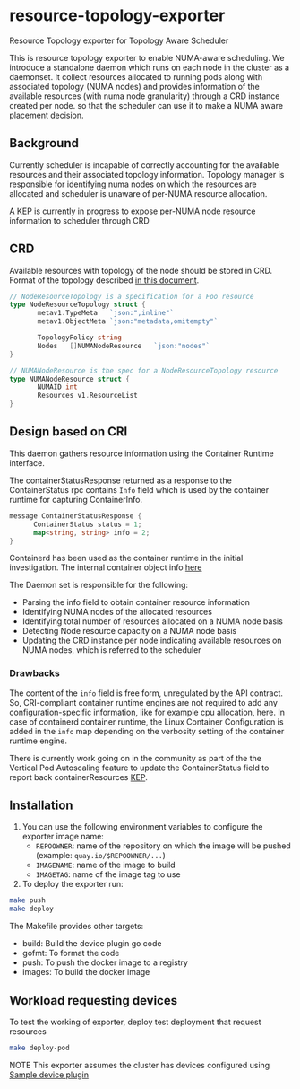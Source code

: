 # resource-topology-exporter
Resource Topology exporter for Topology Aware Scheduler


This is resource topology exporter to enable NUMA-aware scheduling. We introduce a standalone daemon which runs on each node in the cluster as a daemonset. It collect resources allocated to running pods along with associated topology (NUMA nodes) and provides information of the available resources (with numa node granularity) through a CRD instance created per node.
so that the scheduler can use it to make a NUMA aware placement decision.


## Background
Currently scheduler is incapable of correctly accounting for the available resources and their associated topology information. Topology manager is responsible for identifying numa nodes on which the resources are allocated and scheduler is unaware of per-NUMA resource allocation.

A [KEP](https://github.com/AlexeyPerevalov/enhancements/blob/provisioning-resources-with-numa-topology/keps/sig-node/20200619-provisioning-resources-with-numa-topology.md) is currently in progress to expose per-NUMA node resource information to scheduler through CRD


## CRD

Available resources with topology of the node should be stored in CRD. Format of the topology described
[in this document](https://docs.google.com/document/d/12kj3fK8boNuPNqob6F_pPU9ZTaNEnPGaXEooW1Cilwg/edit).


```go
// NodeResourceTopology is a specification for a Foo resource
type NodeResourceTopology struct {
       metav1.TypeMeta   `json:",inline"`
       metav1.ObjectMeta `json:"metadata,omitempty"`

       TopologyPolicy string
       Nodes   []NUMANodeResource   `json:"nodes"`
}

// NUMANodeResource is the spec for a NodeResourceTopology resource
type NUMANodeResource struct {
       NUMAID int
       Resources v1.ResourceList
}
```
## Design based on CRI
This daemon gathers resource information using the Container Runtime interface.


The containerStatusResponse returned as a response to the ContainerStatus rpc contains `Info` field which is used by the container runtime for capturing ContainerInfo.
```go
message ContainerStatusResponse {
      ContainerStatus status = 1;
      map<string, string> info = 2;
}
```

Containerd has been used as the container runtime in the initial investigation. The internal container object info
[here](https://github.com/containerd/cri/blob/master/pkg/server/container_status.go#L130)

The Daemon set is responsible for the following:

- Parsing the info field to obtain container resource information
- Identifying NUMA nodes of the allocated resources
- Identifying total number of resources allocated on a NUMA node basis
- Detecting Node resource capacity on a NUMA node basis
- Updating the CRD instance per node indicating available resources on NUMA nodes, which is referred to the scheduler


### Drawbacks

The content of the `info` field is free form, unregulated by the API contract. So, CRI-compliant container runtime engines are not required to add any configuration-specific information, like for example cpu allocation, here. In case of containerd container runtime, the Linux Container Configuration is added in the `info` map depending on the verbosity setting of the container runtime engine.

There is currently work going on in the community as part of the the Vertical Pod Autoscaling feature to update the ContainerStatus field to report back containerResources
[KEP](https://github.com/kubernetes/enhancements/blob/master/keps/sig-node/20191025-kubelet-container-resources-cri-api-changes.md).




## Installation

1. You can use the following environment variables to configure the exporter image name:
   - `REPOOWNER`: name of the repository on which the image will be pushed (example: `quay.io/$REPOOWNER/...`)
   - `IMAGENAME`: name of the image to build
   - `IMAGETAG`: name of the image tag to use
2. To deploy the exporter run:

```bash
make push
make deploy
```
The Makefile provides other targets:
* build: Build the device plugin go code
* gofmt: To format the code
* push: To push the docker image to a registry
* images: To build the docker image


## Workload requesting devices

To test the working of exporter, deploy test deployment that request resources
```bash
make deploy-pod
```

NOTE
This exporter assumes the cluster has devices configured using [Sample device plugin](https://github.com/swatisehgal/sample-device-plugin)
